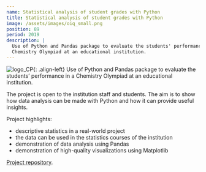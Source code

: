 ```yaml
---
name: Statistical analysis of student grades with Python
title: Statistical analysis of student grades with Python
image: /assets/images/oiq_small.png
position: 89
period: 2019
description: |
  Use of Python and Pandas package to evaluate the students' performance in a 
  Chemistry Olympiad at an educational institution.
---
```


![logo_CP](/assets/images/oiq_small.png){: .align-left}
Use of Python and Pandas package to evaluate the students’ performance in a
Chemistry Olympiad at an educational institution.

The project is open to the institution staff and students. The aim is to show
how data analysis can be made with Python and how it can provide useful
insights.

Project highlights:

- descriptive statistics in a real-world project
- the data can be used in the statistics courses of the institution
- demonstration of data analysis using Pandas
- demonstration of high-quality visualizations using Matplotlib

[Project repository](https://github.com/chicolucio/estatisticas-oiq-2019).
